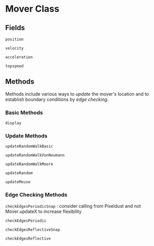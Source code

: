# Mover Class

## Fields

`position`

`velocity`

`acceleration`

`topspeed`

## Methods

Methods include various ways to *update* the mover's location and to establish boundary conditions by *edge checking*.

### Basic Methods

`display`

### Update Methods

`updateRandomWalkBasic`

`updateRandomWalkVonNeumann`

`updateRandomWalkMoore`

`updateRandom`

`updateMouse`

### Edge Checking Methods

`checkEdgesPeriodicSnap`
: consider calling from Pixeldust and not Mover.updateX to increase flexibility

`checkEdgesPeriodic`

`checkEdgesReflectiveSnap`

`checkEdgesReflective`
